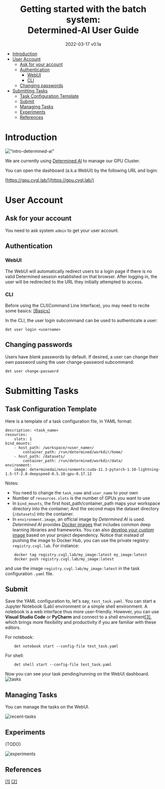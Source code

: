 <h1 align="center">Getting started with the batch system:<br>
Determined-AI User Guide </h1>
<p align="center">
2022-03-17 v0.1a
</p>

- [Introduction](#introduction)
- [User Account](#user-account)
  - [Ask for your account](#ask-for-your-account)
  - [Authentication](#authentication)
    - [WebUI](#webui)
    - [CLI](#cli)
  - [Changing passwords](#changing-passwords)
- [Submitting Tasks](#submitting-tasks)
  - [Task Configuration Template](#task-configuration-template)
  - [Submit](#submit)
  - [Managing Tasks](#managing-tasks)
  - [Experiments](#experiments)
  - [References](#references)

# Introduction

!["intro-determined-ai"](https://docs.determined.ai/latest/_static/images/logo-determined-ai.svg)

We are currently using [Determined AI](https://www.determined.ai/) to manage our GPU Cluster.

You can open the dashboard (a.k.a WebUI) by the following URL and login:

[https://gpu.cvgl.lab/](https://gpu.cvgl.lab/)


# User Account

## Ask for your account

You need to ask system `admin` to get your user account. 


## Authentication

### WebUI
The WebUI will automatically redirect users to a login page if there is no valid Determined session established on that browser. After logging in, the user will be redirected to the URL they initially attempted to access.

### CLI
Before using the CLI(Command Line Interface), you may need to recite some basics: [[Basics]](http://10.0.1.67:3000/Cluster_User_Group/cluster-user-guide/wiki/Basics)

In the CLI, the user login subcommand can be used to authenticate a user:
```
det user login <username>
```

## Changing passwords
Users have *blank* passwords by default. If desired, a user can change their own password using the user change-password subcommand:
```
det user change-password
```

# Submitting Tasks

## Task Configuration Template

Here is a template of a task configuration file, in YAML format:
```
description: <task_name>
resources:
    slots: 1
bind_mounts:
    - host_path: /workspace/<user_name>/
        container_path: /run/determined/workdir/home/
    - host_path: /datasets/
        container_path: /run/determined/workdir/data/
environment:
    image: determinedai/environments:cuda-11.3-pytorch-1.10-lightning-1.5-tf-2.8-deepspeed-0.5.10-gpu-0.17.12
```
Notes: 
- You need to change the `task_name` and `user_name` to your own
- Number of `resources.slots` is the number of GPUs you want to use
- In `bind_mounts`, the first host_path/container_path maps your workspace directory into the container; And the second maps the dataset directory (`/datasets`) into the container.
- In `environment.image`, an official image by *Determined AI* is used. *Determined AI* provides [*Docker* images](https://hub.docker.com/r/determinedai/environments/tags) that includes common deep learning libraries and frameworks. You can also [develop your custom image](https://gpu.cvgl.lab/docs/prepare-environment/custom-env.html) based on your project dependency. Notice that instead of pushing the image to Docker Hub, you can use the private registry: `registry.cvgl.lab`. For instance: 
```
    docker tag registry.cvgl.lab/my_image:latest my_image:latest
    docker push registry.cvgl.lab/my_image:latest
```
and use the image `registry.cvgl.lab/my_image:latest` in the task configuration `.yaml` file.

## Submit

Save the YAML configuration to, let's say, `test_task.yaml`. You can start a Jupyter Notebook (Lab) environment or a simple shell environment. A notebook is a web interface thus more user-friendly. However, you can use **Visual Studio Code** or **PyCharm** and connect to a shell environment[[3]](https://docs.determined.ai/latest/features/commands-and-shells.html#visual-studio-code), which brings more flexibility and productivity if you are familiar with these editors.

For notebook:
```
    det notebook start --config-file test_task.yaml
```
For shell:
```
    det shell start --config-file test_task.yaml
```
Now you can see your task pending/running on the WebUI dashboard.
![tasks](https://docs.determined.ai/latest/_images/task-list@2x.jpg)

## Managing Tasks

You can manage the tasks on the WebUI.

![recent-tasks](https://gpu.cvgl.lab/docs/_images/pytorch_dashboard@2x.jpg)


## Experiments

(TODO)

![experiments](https://gpu.cvgl.lab/docs/_images/hp_experiment_page@2x.jpg)


## References
[[1]](https://gpu.cvgl.lab/docs/sysadmin-basics/users.html)
[[2]](https://zhuanlan.zhihu.com/p/422462131)